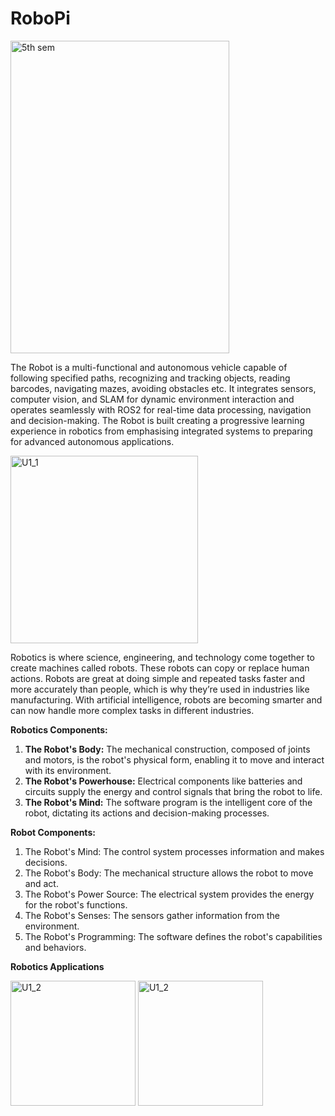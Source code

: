 # RoboPi
<img src="https://github.com/user-attachments/assets/c57ced7c-641f-4777-a9d7-3a5ae3f1f72a" alt="5th sem" width="350" height="500">

The Robot is a multi-functional and autonomous vehicle capable of following specified paths, recognizing and tracking objects, reading barcodes, navigating mazes, avoiding obstacles etc. It integrates sensors, computer vision, and SLAM for dynamic environment interaction and operates seamlessly with ROS2 for real-time data processing, navigation and decision-making. The Robot is built creating a progressive learning experience in robotics from emphasising integrated systems to preparing for advanced autonomous applications.


<img src="https://github.com/user-attachments/assets/0706afc8-d6ec-4b99-bdb9-0384e0d91f5f" alt="U1_1" width="300" height="300">

Robotics is where science, engineering, and technology come together to create machines called robots. These robots can copy or replace human actions. Robots are great at doing simple and repeated tasks faster and more accurately than people, which is why they’re used in industries like manufacturing. With artificial intelligence, robots are becoming smarter and can now handle more complex tasks in different industries.

**Robotics Components:**
1. **The Robot's Body:** The mechanical construction, composed of joints and motors, is the robot's physical form, enabling it to move and interact with its environment.
2. **The Robot's Powerhouse:** Electrical components like batteries and circuits supply the energy and control signals that bring the robot to life.
3. **The Robot's Mind:** The software program is the intelligent core of the robot, dictating its actions and decision-making processes.

**Robot Components:**
1. The Robot's Mind: The control system processes information and makes decisions.
2. The Robot's Body: The mechanical structure allows the robot to move and act.
3. The Robot's Power Source: The electrical system provides the energy for the robot's functions.
4. The Robot's Senses: The sensors gather information from the environment.
5. The Robot's Programming: The software defines the robot's capabilities and behaviors.

**Robotics Applications**

<img src="https://github.com/user-attachments/assets/352e2825-8b9a-43d5-8f61-14f9aa5e5c42" alt="U1_2" width="200" height="200"> <img src="https://github.com/user-attachments/assets/6d4f13c1-b2e8-4bfb-82a6-761c1bcbf798" alt="U1_2" width="200" height="200">
